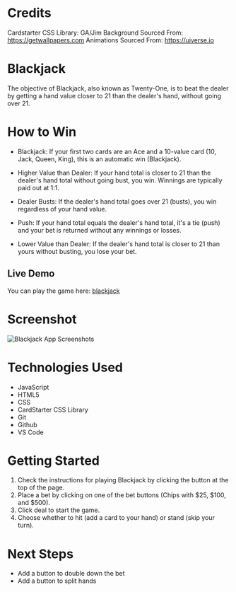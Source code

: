 # Credits
Cardstarter CSS Library: GA/Jim
Background Sourced From: https://getwallpapers.com
Animations Sourced From: https://uiverse.io

# Blackjack
The objective of Blackjack, also known as Twenty-One, is to beat the dealer by getting a hand value closer to 21 than the dealer's hand, without going over 21.

# How to Win
* Blackjack: If your first two cards are an Ace and a 10-value card (10, Jack, Queen, King), this is an automatic win (Blackjack).

* Higher Value than Dealer: If your hand total is closer to 21 than the dealer's hand total without going bust, you win. Winnings are typically paid out at 1:1.

* Dealer Busts: If the dealer's hand total goes over 21 (busts), you win regardless of your hand value.

* Push: If your hand total equals the dealer's hand total, it's a tie (push) and your bet is returned without any winnings or losses.

* Lower Value than Dealer: If the dealer's hand total is closer to 21 than yours without busting, you lose your bet.

## Live Demo

You can play the game here: [blackjack](https://juddin1995.github.io/blackjack/)

# Screenshot

<img src="https://i.imgur.com/SeKBziN.png" alt="Blackjack App Screenshots">

# Technologies Used

- JavaScript
- HTML5
- CSS
- CardStarter CSS Library
- Git
- Github
- VS Code

# Getting Started

1. Check the instructions for playing Blackjack by clicking the button at the top of the page.
2. Place a bet by clicking on one of the bet buttons (Chips with $25, $100, and $500).
3. Click deal to start the game.
4. Choose whether to hit (add a card to your hand) or stand (skip your turn).

# Next Steps

- Add a button to double down the bet
- Add a button to split hands